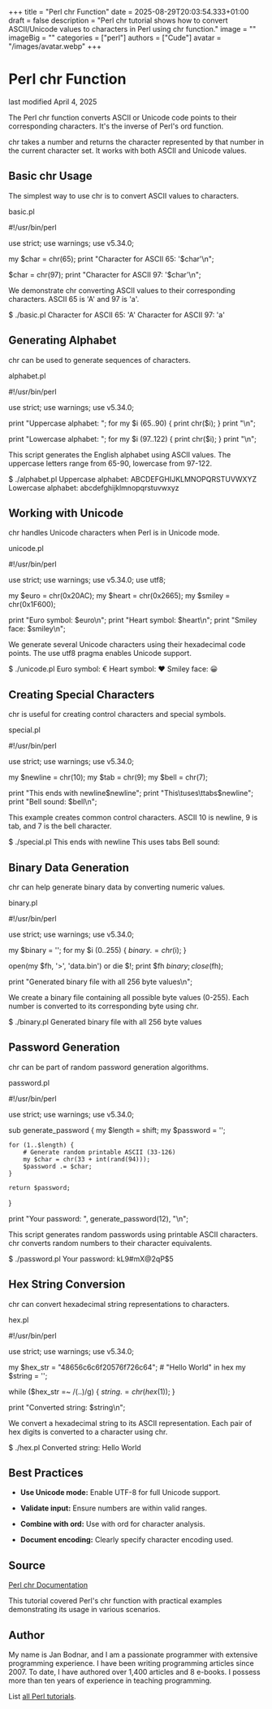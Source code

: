 +++
title = "Perl chr Function"
date = 2025-08-29T20:03:54.333+01:00
draft = false
description = "Perl chr tutorial shows how to convert ASCII/Unicode values to characters in Perl using chr function."
image = ""
imageBig = ""
categories = ["perl"]
authors = ["Cude"]
avatar = "/images/avatar.webp"
+++

# Perl chr Function

last modified April 4, 2025

The Perl chr function converts ASCII or Unicode code points to
their corresponding characters. It's the inverse of Perl's ord
function.

chr takes a number and returns the character represented by that
number in the current character set. It works with both ASCII and Unicode
values.

## Basic chr Usage

The simplest way to use chr is to convert ASCII values to
characters.

basic.pl
  

#!/usr/bin/perl

use strict;
use warnings;
use v5.34.0;

my $char = chr(65);
print "Character for ASCII 65: '$char'\n";

$char = chr(97);
print "Character for ASCII 97: '$char'\n";

We demonstrate chr converting ASCII values to their corresponding
characters. ASCII 65 is 'A' and 97 is 'a'.

$ ./basic.pl
Character for ASCII 65: 'A'
Character for ASCII 97: 'a'

## Generating Alphabet

chr can be used to generate sequences of characters.

alphabet.pl
  

#!/usr/bin/perl

use strict;
use warnings;
use v5.34.0;

print "Uppercase alphabet: ";
for my $i (65..90) {
    print chr($i);
}
print "\n";

print "Lowercase alphabet: ";
for my $i (97..122) {
    print chr($i);
}
print "\n";

This script generates the English alphabet using ASCII values. The uppercase
letters range from 65-90, lowercase from 97-122.

$ ./alphabet.pl
Uppercase alphabet: ABCDEFGHIJKLMNOPQRSTUVWXYZ
Lowercase alphabet: abcdefghijklmnopqrstuvwxyz

## Working with Unicode

chr handles Unicode characters when Perl is in Unicode mode.

unicode.pl
  

#!/usr/bin/perl

use strict;
use warnings;
use v5.34.0;
use utf8;

my $euro = chr(0x20AC);
my $heart = chr(0x2665);
my $smiley = chr(0x1F600);

print "Euro symbol: $euro\n";
print "Heart symbol: $heart\n";
print "Smiley face: $smiley\n";

We generate several Unicode characters using their hexadecimal code points.
The use utf8 pragma enables Unicode support.

$ ./unicode.pl
Euro symbol: €
Heart symbol: ♥
Smiley face: 😀

## Creating Special Characters

chr is useful for creating control characters and special symbols.

special.pl
  

#!/usr/bin/perl

use strict;
use warnings;
use v5.34.0;

my $newline = chr(10);
my $tab = chr(9);
my $bell = chr(7);

print "This ends with newline$newline";
print "This\tuses\ttabs$newline";
print "Bell sound: $bell\n";

This example creates common control characters. ASCII 10 is newline, 9 is tab,
and 7 is the bell character.

$ ./special.pl
This ends with newline
This    uses    tabs
Bell sound: 

## Binary Data Generation

chr can help generate binary data by converting numeric values.

binary.pl
  

#!/usr/bin/perl

use strict;
use warnings;
use v5.34.0;

my $binary = '';
for my $i (0..255) {
    $binary .= chr($i);
}

open(my $fh, '&gt;', 'data.bin') or die $!;
print $fh $binary;
close($fh);

print "Generated binary file with all 256 byte values\n";

We create a binary file containing all possible byte values (0-255). Each
number is converted to its corresponding byte using chr.

$ ./binary.pl
Generated binary file with all 256 byte values

## Password Generation

chr can be part of random password generation algorithms.

password.pl
  

#!/usr/bin/perl

use strict;
use warnings;
use v5.34.0;

sub generate_password {
    my $length = shift;
    my $password = '';
    
    for (1..$length) {
        # Generate random printable ASCII (33-126)
        my $char = chr(33 + int(rand(94)));
        $password .= $char;
    }
    
    return $password;
}

print "Your password: ", generate_password(12), "\n";

This script generates random passwords using printable ASCII characters.
chr converts random numbers to their character equivalents.

$ ./password.pl
Your password: kL9#mX@2qP$5

## Hex String Conversion

chr can convert hexadecimal string representations to characters.

hex.pl
  

#!/usr/bin/perl

use strict;
use warnings;
use v5.34.0;

my $hex_str = "48656c6c6f20576f726c64";  # "Hello World" in hex
my $string = '';

while ($hex_str =~ /(..)/g) {
    $string .= chr(hex($1));
}

print "Converted string: $string\n";

We convert a hexadecimal string to its ASCII representation. Each pair of hex
digits is converted to a character using chr.

$ ./hex.pl
Converted string: Hello World

## Best Practices

- **Use Unicode mode:** Enable UTF-8 for full Unicode support.

- **Validate input:** Ensure numbers are within valid ranges.

- **Combine with ord:** Use with ord for character analysis.

- **Document encoding:** Clearly specify character encoding used.

## Source

[Perl chr Documentation](https://perldoc.perl.org/functions/chr)

This tutorial covered Perl's chr function with practical
examples demonstrating its usage in various scenarios.

## Author

My name is Jan Bodnar, and I am a passionate programmer with extensive
programming experience. I have been writing programming articles since 2007.
To date, I have authored over 1,400 articles and 8 e-books. I possess more
than ten years of experience in teaching programming.

List [all Perl tutorials](/all/#perl).